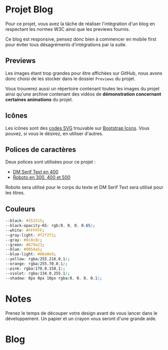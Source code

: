 # Projet Blog

Pour ce projet, vous avez la tâche de réaliser l'intégration d'un blog en respectant les normes W3C ainsi que les previews fournis.

Ce blog est responsive, pensez donc bien à commencer en mobile first pour éviter tous désagréments d'intégrations par la suite.

## Previews

Les images étant trop grandes pour être affichées sur GitHub, nous avons donc choisi de les stocker dans le dossier `Previews` du projet.

Vous trouverez aussi un répertoire contenant toutes les images du projet ainsi qu'une archive contenant des vidéos de **démonstration concernant certaines animations** du projet.

## Icônes

Les icônes sont des [codes SVG](https://developer.mozilla.org/fr/docs/Learn/HTML/Multimedia_and_embedding/Adding_vector_graphics_to_the_Web) trouvable sur [Bootstrap Icons](https://icons.getbootstrap.com). Vous pouvez, si vous le désirez, en utiliser d'autres.

## Polices de caractères

Deux polices sont utilisées pour ce projet :
* [DM Serif Text en 400](https://fonts.google.com/specimen/DM+Serif+Text)
* [Roboto en 300, 400 et 500](https://fonts.google.com/specimen/Roboto)

Roboto sera utilisé pour le corps du texte et DM Serif Text sera utilisé pour les titres.

## Couleurs

```css
--black: #151515;
--black-opacity-65: rgb(0, 0, 0, 0.65);
--white: #FFFFFF;
--gray-light: #f2f2f2;
--gray: #8c8c8c;
--green: #679a23;
--blue: #0054a5;
--blue-light: #00a0e9;
--yellow: rgba(255,216,0,1);
--orange: rgba(255,70,0,1);
--pink: rgba(178,0,158,1);
--violet: rgba(134,0,255,1);
--shadow: 0px 0px 10px rgba(0, 0, 0, 0.1);
```

# Notes

Prenez le temps de découper votre design avant de vous lancer dans le développement. Un papier et un crayon vous seront d'une grande aide.
# Blog
